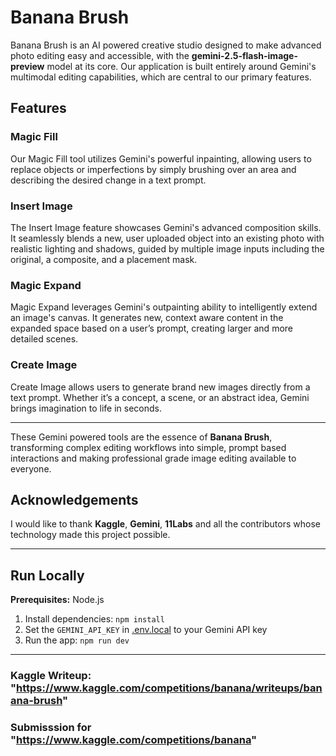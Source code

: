 #  Banana Brush

Banana Brush is an AI powered creative studio designed to make advanced photo editing easy and accessible, with the **gemini-2.5-flash-image-preview** model at its core. Our application is built entirely around Gemini's multimodal editing capabilities, which are central to our primary features.  

##  Features

###  Magic Fill  
Our Magic Fill tool utilizes Gemini's powerful inpainting, allowing users to replace objects or imperfections by simply brushing over an area and describing the desired change in a text prompt.  

###  Insert Image  
The Insert Image feature showcases Gemini's advanced composition skills. It seamlessly blends a new, user uploaded object into an existing photo with realistic lighting and shadows, guided by multiple image inputs including the original, a composite, and a placement mask.  

###  Magic Expand  
Magic Expand leverages Gemini's outpainting ability to intelligently extend an image's canvas. It generates new, context aware content in the expanded space based on a user’s prompt, creating larger and more detailed scenes.  

###  Create Image  
Create Image allows users to generate brand new images directly from a text prompt. Whether it’s a concept, a scene, or an abstract idea, Gemini brings imagination to life in seconds.  

---

These Gemini powered tools are the essence of **Banana Brush**, transforming complex editing workflows into simple, prompt based interactions and making professional grade image editing available to everyone.  

##  Acknowledgements
I would like to thank **Kaggle**, **Gemini**, **11Labs** and all the contributors whose technology made this project possible.

---

## Run Locally

**Prerequisites:**  Node.js


1. Install dependencies:
   `npm install`
2. Set the `GEMINI_API_KEY` in [.env.local](.env.local) to your Gemini API key
3. Run the app:
   `npm run dev`

---

### Kaggle Writeup: "https://www.kaggle.com/competitions/banana/writeups/banana-brush"


### **Submisssion for "https://www.kaggle.com/competitions/banana"**
